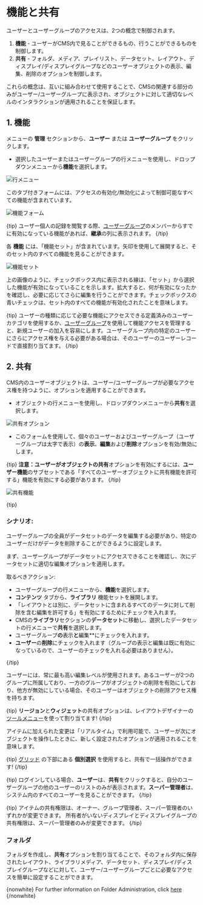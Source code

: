 <!--toc=users-->

# 機能と共有

ユーザーとユーザーグループのアクセスは、2つの概念で制御されます。

1. **機能** - ユーザーがCMS内で見ることができるもの、行うことができるものを制御します。
2. **共有** - フォルダ、メディア、プレイリスト、データセット、レイアウト、ディスプレイ/ディスプレイグループなどのユーザーオブジェクトの表示、編集、削除のオプションを制御します。

これらの概念は、互いに組み合わせて使用することで、CMSの関連する部分のみがユーザー/ユーザーグループに表示され、オブジェクトに対して適切なレベルのインタラクションが適用されることを保証します。

## 1. 機能

メニューの **管理** セクションから、**ユーザー** または **ユーザーグループ** をクリックします。

- 選択したユーザーまたはユーザーグループの行メニューを使用し、ドロップダウンメニューから**機能**を選択します。

![行メニュー](img/v3_users_features_row_menu.png)

このタブ付きフォームには、アクセスの有効化/無効化によって制御可能なすべての機能が含まれています。

![機能フォーム](img/v3_users_features.png)

{tip}
ユーザー個人の記録を閲覧する際、[ユーザーグループ](users_groups.html)のメンバーからすでに有効になっている機能があれば、**継承**の列に表示されます。
{/tip}

各 **機能** には、「機能セット」が含まれています。矢印を使用して展開すると、そのセット内のすべての機能を見ることができます。

![機能セット](img/v3_users_feature_set.png)

上の画像のように、チェックボックス内に表示される線は、「セット」から選択した機能が有効になっていることを示します。拡大すると、何が有効になったかを確認し、必要に応じてさらに編集を行うことができます。チェックボックスの青いチェックは、セット内のすべての機能が有効化されたことを意味します。

{tip}
ユーザーの種類に応じて必要な機能にアクセスできる定義済みのユーザーカテゴリを使用するか、[ユーザーグループ](users_groups.html)を使用して機能アクセスを管理すると、新規ユーザーの加入を容易にします。ユーザーグループ内の特定のユーザーにさらにアクセス権を与える必要がある場合は、そのユーザーのユーザーレコードで直接割り当てます。
{/tip}

## 2. 共有

CMS内のユーザーオブジェクトは、ユーザー/ユーザーグループが必要なアクセス権を持つように、オプションを適用することができます。

- オブジェクトの行メニューを使用し、ドロップダウンメニューから**共有**を選択します。

![共有オプション](img/v3_users_share_options.png)

- このフォームを使用して、個々のユーザーおよびユーザーグループ（ユーザーグループは太字で表示）の**表示**、**編集**および**削除**オプションを有効/無効にします。

{tip}
**注意：**ユーザーがオブジェクトの**共有**オプションを有効にするには、**ユーザー機能**のサブセットである「すべてのユーザーオブジェクトに共有機能を許可する」機能を有効にする必要があります。
{/tip}

![共有機能](img/v3_users_share_option_feature.png)

{tip}

### シナリオ:

ユーザーグループの全員がデータセットのデータを編集する必要があり、特定のユーザーだけがデータを削除することができるように設定します。

まず、ユーザーグループがデータセットにアクセスできることを確認し、次にデータセットに適切な編集オプションを適用します。

取るべきアクション:

- ユーザーグループの行メニューから、**機能**を選択します。
- **コンテンツ** タブから、**ライブラリ** 機能セットを展開します。
- 「レイアウトとは別に、データセットに含まれるすべてのデータに対して削除を含む編集を許可する」を有効にするためにチェックを入れます。
- CMSの**ライブラリ**セクションの**データセット**に移動し、選択したデータセットの行メニューで**共有**を選択します。
- ユーザーグループ**の**表示**と**編集**にチェックを入れます。
- **ユーザー**の**削除**にチェックを入れます（グループの表示と編集は既に有効になっているので、ユーザーのチェックを入れる必要はありません）。

{/tip}

ユーザーには、常に最も高い編集レベルが使用されます。あるユーザーが2つのグループに所属しており、一方のグループがオブジェクトの削除を有効にしており、他方が無効にしている場合、そのユーザーはオブジェクトの削除アクセス権を持ちます。

{tip}
**リージョン**と**ウィジェット**の共有オプションは、レイアウトデザイナーの[ツールメニュー](layouts_tools.html)を使って割り当てます!
{/tip}

アイテムに加えられた変更は「リアルタイム」で利用可能で、ユーザーが次にオブジェクトを操作したときに、新しく設定されたオプションが適用されることを意味します。

{tip}
[グリッド](tour_grids.html) の下部にある **個別選択** を使用すると、共有で一括操作ができます!
{/tip}

{tip}
ログインしている場合、**ユーザー**は、**共有**をクリックすると、自分のユーザーグループの他のユーザーのリストのみが表示されます。**スーパー管理者**は、システム内のすべてのユーザーを見ることができます。
{/tip}

{tip}
アイテムの共有権限は、オーナー、グループ管理者、スーパー管理者のいずれかが変更できます。
所有者がいないディスプレイとディスプレイグループの共有権限は、スーパー管理者のみが変更できます。
{/tip}

### フォルダ

フォルダを作成し、**共有**オプションを割り当てることで、そのフォルダ内に保存されたレイアウト、ライブラリメディア、データセット、ディスプレイ/ディスプレイグループなどに対して、ユーザー/ユーザーグループごとに必要なアクセスを簡単に設定することができます。

{nonwhite}
For further information on Folder Administration, click [here](https://xibo.org.uk/docs/setup/folders-administration)
{/nonwhite}

